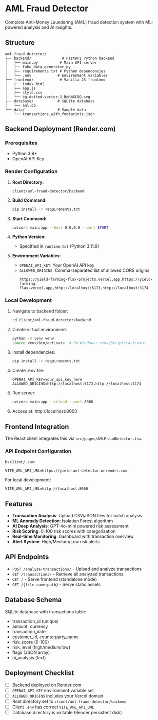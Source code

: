 # AML Fraud Detector

Complete Anti-Money Laundering (AML) fraud detection system with ML-powered analysis and AI insights.

## Structure

```
aml-fraud-detector/
├── backend/              # FastAPI Python backend
│   ├── main.py          # Main API server
│   ├── fake_data_generator.py
│   ├── requirements.txt # Python dependencies
│   └── .env            # Environment variables
├── frontend/            # Vanilla JS frontend
│   ├── index.html
│   ├── app.js
│   ├── style.css
│   └── bg-dotted-vector-3-BeHbXC8Q.svg
├── database/           # SQLite database
│   └── aml.db
└── data/               # Sample data
    └── transactions_with_footprints.json
```

## Backend Deployment (Render.com)

### Prerequisites
- Python 3.9+
- OpenAI API Key

### Render Configuration

1. **Root Directory:**
   ```
   client/aml-fraud-detector/backend
   ```

2. **Build Command:**
   ```bash
   pip install -r requirements.txt
   ```

3. **Start Command:**
   ```bash
   uvicorn main:app --host 0.0.0.0 --port $PORT
   ```

4. **Python Version:**
   - Specified in `runtime.txt` (Python 3.11.9)

5. **Environment Variables:**
   - `OPENAI_API_KEY`: Your OpenAI API key
   - `ALLOWED_ORIGINS`: Comma-separated list of allowed CORS origins
     ```
     https://yield-farming-flax-projects.vercel.app,https://yield-farming-flax.vercel.app,http://localhost:5173,http://localhost:5174
     ```

### Local Development

1. Navigate to backend folder:
   ```bash
   cd client/aml-fraud-detector/backend
   ```

2. Create virtual environment:
   ```bash
   python -m venv venv
   source venv/bin/activate  # On Windows: venv\Scripts\activate
   ```

3. Install dependencies:
   ```bash
   pip install -r requirements.txt
   ```

4. Create .env file:
   ```env
   OPENAI_API_KEY=your_api_key_here
   ALLOWED_ORIGINS=http://localhost:5173,http://localhost:5174
   ```

5. Run server:
   ```bash
   uvicorn main:app --reload --port 8000
   ```

6. Access at: http://localhost:8000

## Frontend Integration

The React client integrates this via `src/pages/AMLFraudDetector.tsx`.

### API Endpoint Configuration

In `client/.env`:
```env
VITE_AML_API_URL=https://yield-aml-detector.onrender.com
```

For local development:
```env
VITE_AML_API_URL=http://localhost:8000
```

## Features

- **Transaction Analysis**: Upload CSV/JSON files for batch analysis
- **ML Anomaly Detection**: Isolation Forest algorithm
- **AI Deep Analysis**: GPT-4o-mini powered risk assessment
- **Risk Scoring**: 0-100 risk scores with categorization
- **Real-time Monitoring**: Dashboard with transaction overview
- **Alert System**: High/Medium/Low risk alerts

## API Endpoints

- `POST /analyze-transactions/` - Upload and analyze transactions
- `GET /transactions/` - Retrieve all analyzed transactions
- `GET /` - Serve frontend (standalone mode)
- `GET /{file_name:path}` - Serve static assets

## Database Schema

SQLite database with transactions table:
- transaction_id (unique)
- amount, currency
- transaction_date
- customer_id, counterparty_name
- risk_score (0-100)
- risk_level (high/medium/low)
- flags (JSON array)
- ai_analysis (text)

## Deployment Checklist

- [ ] Backend deployed on Render.com
- [ ] `OPENAI_API_KEY` environment variable set
- [ ] `ALLOWED_ORIGINS` includes your Vercel domain
- [ ] Root directory set to `client/aml-fraud-detector/backend`
- [ ] Client `.env` has correct `VITE_AML_API_URL`
- [ ] Database directory is writable (Render persistent disk)
